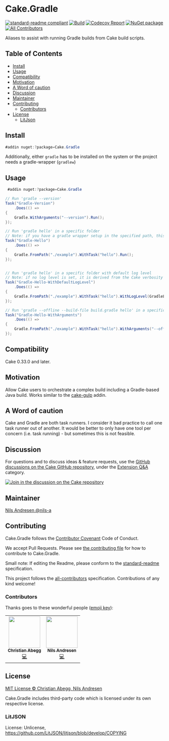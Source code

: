 # Cake.Gradle

[![standard-readme compliant][]][standard-readme]
[![Build][buildimage]][build]
[![Codecov Report][codecovimage]][codecov]
[![NuGet package][nugetimage]][nuget]
[![All Contributors][all-contributors-badge]](#contributors)

Aliases to assist with running Gradle builds from Cake build scripts.

## Table of Contents

- [Install](#install)
- [Usage](#usage)
- [Compatibility](#compatibility)
- [Motivation](#motivation)
- [A Word of caution](#a-word-of-caution)
- [Discussion](#Discussion)
- [Maintainer](#maintainer)
- [Contributing](#contributing)
  - [Contributors](#contributors)
- [License](#license)
  - [LitJson](#litjson)

## Install

```cs
#addin nuget:?package=Cake.Gradle
```

Additionally, either `gradle` has to be installed on the system or the project needs a gradle-wrapper (`gradlew`)

## Usage

```cs
 #addin nuget:?package=Cake.Gradle

// Run 'gradle --version'
Task("Gradle-Version")
    .Does(() =>
{
    Gradle.WithArguments("--version").Run();
});

// Run 'gradle hello' in a specific folder
// Note: if you have a gradle wrapper setup in the specified path, this one will be used
Task("Gradle-Hello")
    .Does(() =>
{
    Gradle.FromPath("./example").WithTask("hello").Run();
});


// Run 'gradle hello' in a specific folder with default log level
// Note: if no log level is set, it is derived from the Cake verbosity (which is set to 'verbose' in build.ps1)
Task("Gradle-Hello-WithDefaultLogLevel")
    .Does(() =>
{
    Gradle.FromPath("./example").WithTask("hello").WithLogLevel(GradleLogLevel.Default).Run(); 
});

// Run 'gradle --offline --build-file build.gradle hello' in a specific folder
Task("Gradle-Hello-WithArguments")
    .Does(() =>
{
    Gradle.FromPath("./example").WithTask("hello").WithArguments("--offline --build-file build.gradle").Run();
});

```

## Compatibility

Cake 0.33.0 and later.

## Motivation

Allow Cake users to orchestrate a complex build including a Gradle-based Java build.
Works similar to the [cake-gulp](https://github.com/Philo/cake-gulp) addin.

## A Word of caution

Cake and Gradle are both task runners. I consider it bad practice to call one task runner out of another. 
It would be better to only have one tool per concern (i.e. task running) - but sometimes this is not feasible.

## Discussion

For questions and to discuss ideas & feature requests, use the [GitHub discussions on the Cake GitHub repository](https://github.com/cake-build/cake/discussions), under the [Extension Q&A](https://github.com/cake-build/cake/discussions/categories/extension-q-a) category.

[![Join in the discussion on the Cake repository](https://img.shields.io/badge/GitHub-Discussions-green?logo=github)](https://github.com/cake-build/cake/discussions)

## Maintainer

[Nils Andresen @nils-a][maintainer]

## Contributing

Cake.Gradle follows the [Contributor Covenant][contrib-covenant] Code of Conduct.

We accept Pull Requests.
Please see [the contributing file][contributing] for how to contribute to Cake.Gradle.

Small note: If editing the Readme, please conform to the [standard-readme][] specification.

This project follows the [all-contributors][] specification. Contributions of any kind welcome!

### Contributors

Thanks goes to these wonderful people ([emoji key][emoji-key]):

<!-- ALL-CONTRIBUTORS-LIST:START - Do not remove or modify this section -->
<!-- prettier-ignore-start -->
<!-- markdownlint-disable -->
<table>
  <tr>
    <td align="center"><a href="https://github.com/abeggchr"><img src="https://avatars1.githubusercontent.com/u/1616011?v=4?s=100" width="100px;" alt=""/><br /><sub><b>Christian Abegg</b></sub></a><br /><a href="https://github.com/cake-contrib/cake.gradle/commits?author=abeggchr" title="Code">💻</a></td>
    <td align="center"><a href="https://github.com/nils-a"><img src="https://avatars3.githubusercontent.com/u/349188?v=4?s=100" width="100px;" alt=""/><br /><sub><b>Nils Andresen</b></sub></a><br /><a href="https://github.com/cake-contrib/cake.gradle/commits?author=nils-a" title="Code">💻</a></td>
  </tr>
</table>

<!-- markdownlint-restore -->
<!-- prettier-ignore-end -->

<!-- ALL-CONTRIBUTORS-LIST:END -->

## License

[MIT License © Christian Abegg, Nils Andresen][license]

Cake.Gradle includes third-party code which is licensed under its own respective license.

### LitJSON

License: Unlicense, https://github.com/LitJSON/litjson/blob/develop/COPYING

[all-contributors]: https://github.com/all-contributors/all-contributors
[all-contributors-badge]: https://img.shields.io/github/all-contributors/cake-contrib/cake.gradle.svg?color=orange&style=flat-square
[build]: https://github.com/cake-contrib/Cake.Gradle/actions/workflows/build.yml
[buildimage]: https://github.com/cake-contrib/Cake.Gradle/actions/workflows/build.yml/badge.svg
[codecov]: https://codecov.io/gh/cake-contrib/cake.gradle
[codecovimage]: https://img.shields.io/codecov/c/github/cake-contrib/cake.gradle.svg?logo=codecov&style=flat-square
[contrib-covenant]: https://www.contributor-covenant.org/version/1/4/code-of-conduct
[contributing]: CONTRIBUTING.md
[emoji-key]: https://allcontributors.org/docs/en/emoji-key
[maintainer]: https://github.com/nils-a
[nuget]: https://nuget.org/packages/Cake.Gradle
[nugetimage]: https://img.shields.io/nuget/v/Cake.Gradle.svg?logo=nuget&style=flat-square
[license]: LICENSE.txt
[standard-readme]: https://github.com/RichardLitt/standard-readme
[standard-readme compliant]: https://img.shields.io/badge/readme%20style-standard-brightgreen.svg?style=flat-square
